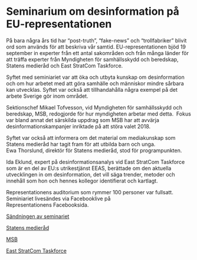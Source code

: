 # Seminarium om desinformation på EU-representationen

På bara några års tid har “post\-truth”, “fake\-news” och “trollfabriker” blivit ord som används för att beskriva vår samtid. EU\-representationen bjöd 19 september in experter från ett antal sakområden och från många länder för att träffa experter från Myndigheten för samhällsskydd och beredskap, Statens medieråd och East StratCom Taskforce.


Syftet med seminiariet var att öka och utbyta kunskap om desinformation och om hur arbetet med att göra samhälle och människor mindre sårbara kan utvecklas. Syftet var också att tillhandahålla några exempel på det arbete Sverige gör inom området.

Sektionschef Mikael Tofvesson, vid Myndigheten för samhällsskydd och beredskap, MSB, redogjorde för hur myndigheten arbetar med detta.  Fokus var bland annat det särskilda uppdrag som MSB har att avvärja desinformationskampanjer inriktade på att störa valet 2018\.

Syftet var också att informera om det material om mediakunskap som Statens medieråd har tagit fram för att utbilda barn och unga. Ewa Thorslund, direktör för Statens medieråd, stod för programpunkten.

Ida Eklund, expert på desinformationsanalys vid East StratCom Taskforce som är en del av EU:s utrikestjänst EEAS, berättade om den aktuella utvecklingen in om desinformation, det vill säga trender, metoder och innehåll som hon och hennes kollegor identifierat och kartlagt.

Representationens auditorium som rymmer 100 personer var fullsatt. Seminiariet livesändes via Facebooklive på Representationens Facebooksida.

[Sändningen av seminariet](https://www.facebook.com/PermanentRepresentationOfSwedenToTheEU/?hc_ref=ARRujCrNIuv5x_BKp3V9pVIxkLGAvaWVIZVZVMPl4224lTAB-mlz4z4ey8Mp7ByvU3s)

[Statens medieråd](https://www.statensmedierad.se/)

[MSB](https://www.msb.se/)

[East StratCom Taskforce](https://euvsdisinfo.eu/)
